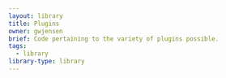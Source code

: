 ```yaml
---
layout: library
title: Plugins
owner: gwjensen
brief: Code pertaining to the variety of plugins possible.
tags:
  - library
library-type: library
---
```



